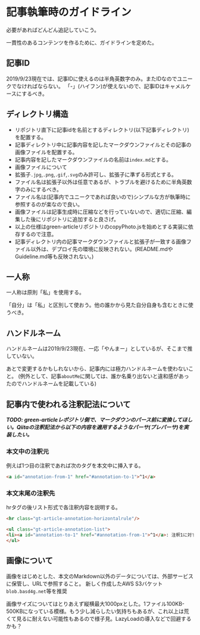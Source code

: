 # 記事執筆時のガイドライン

必要があればどんどん追記していこう。

一貫性のあるコンテンツを作るために、ガイドラインを定めた。

## 記事ID

2019/9/23現在では、記事IDに使えるのは半角英数字のみ。またIDなのでユニークでなければならない。
「-」(ハイフン)が使えないので、記事IDはキャメルケースにするべき。

## ディレクトリ構造

- リポジトリ直下に記事idを名前とするディレクトリ(以下記事ディレクトリ)を配置する。
- 記事ディレクトリ中に記事内容を記したマークダウンファイルとその記事の画像ファイルを配置する。
- 記事内容を記したマークダウンファイルの名前は`index.md`とする。
- 画像ファイルについて
 - 拡張子`.jpg`,`.png`,`.gif`,`.svg`のみ許可し、拡張子に準ずる形式とする。
 - ファイル名は拡張子以外は任意であるが、トラブルを避けるために半角英数字のみにするべき。
 - ファイル名は(記事内でユニークであれば良いので)シンプルな方が執筆時に参照するのが楽なので良い。
 - 画像ファイルは記事生成時に圧縮などを行っていないので、適切に圧縮、編集した後にリポジトリに追加すると良さげ。
 - 以上の仕様はgreen-articleリポジトリのcopyPhoto.jsを始めとする実装に依存するので注意。
- 記事ディレクトリ内の記事マークダウンファイルと拡張子が一致する画像ファイル以外は、デプロイ先の環境に反映されない。(README.mdやGuideline.md等も反映されない。)

## 一人称

一人称は原則「私」を使用する。

「自分」は「私」と区別して使おう。他の誰かから見た自分自身も含むときに使うべき。

## ハンドルネーム

ハンドルネームは2019/9/23現在、一応「やんまー」としているが、そこまで推していない。

あとで変更するかもしれないから、記事内には極力ハンドルネームを使わないこと。
(例外として、記事`aboutMe`に関しては、誰か名乗り出ないと違和感があったのでハンドルネームを記載している)

## 記事内で使われる注釈記法について

***TODO: green-articleレポジトリ側で、マークダウンのパース前に変換してほしい。Qiitaの注釈記法から以下の内容を適用するようなパーサ(プレパーサ)を実装したい。***

### 本文中の注釈元

例えば1つ目の注釈であれば次のタグを本文中に挿入する。

```html
<a id="annotation-from-1" href="#annotation-to-1">^1</a>
```

### 本文末尾の注釈先

hrタグの後リスト形式で各注釈内容を説明する。

```html
<hr class="gt-article-annotation-horizontalrule"/>

<ul class="gt-article-annotation-list">
<li><a id="annotation-to-1" href="#annotation-from-1">^1</a>: 注釈1に対する説明</li>
</ul>
```

## 画像について

画像をはじめとした、本文のMarkdown以外のデータについては、外部サービスに保管し、URLで参照すること。
新しく作成したAWS S3バケット`blob.basd4g.net`等を推奨

画像サイズについてはとりあえず縦横最大1000pxとした。1ファイル100KB-500KBになっている模様。もう少し減らしたい気持ちもあるが、これ以上は荒くて見るに耐えない可能性もあるので様子見。LazyLoadの導入などで回避するかも？


